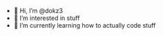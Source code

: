 - 👋 Hi, I’m @dokz3
- 👀 I’m interested in stuff
- 🌱 I’m currently learning how to actually code stuff


<!---
dokz3/dokz3 is a ✨ special ✨ repository because its `README.md` (this file) appears on your GitHub profile.
You can click the Preview link to take a look at your changes.
--->
